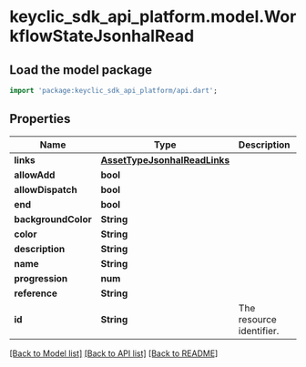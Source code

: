 # keyclic_sdk_api_platform.model.WorkflowStateJsonhalRead

## Load the model package
```dart
import 'package:keyclic_sdk_api_platform/api.dart';
```

## Properties
Name | Type | Description | Notes
------------ | ------------- | ------------- | -------------
**links** | [**AssetTypeJsonhalReadLinks**](AssetTypeJsonhalReadLinks.md) |  | [optional] 
**allowAdd** | **bool** |  | [optional] 
**allowDispatch** | **bool** |  | [optional] 
**end** | **bool** |  | [optional] 
**backgroundColor** | **String** |  | [optional] 
**color** | **String** |  | [optional] 
**description** | **String** |  | [optional] 
**name** | **String** |  | 
**progression** | **num** |  | [optional] 
**reference** | **String** |  | [optional] 
**id** | **String** | The resource identifier. | [optional] [readonly] 

[[Back to Model list]](../README.md#documentation-for-models) [[Back to API list]](../README.md#documentation-for-api-endpoints) [[Back to README]](../README.md)


